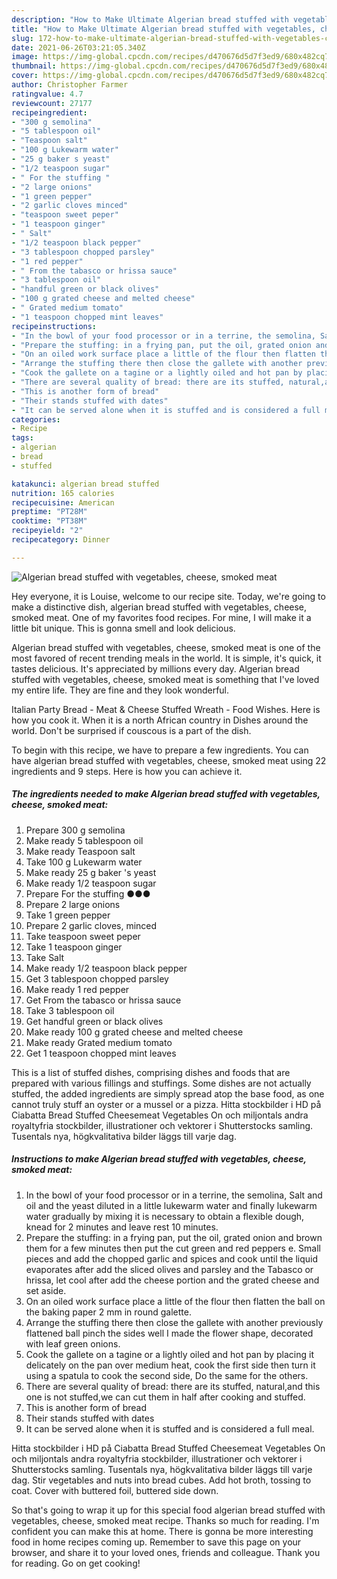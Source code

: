 ```yaml
---
description: "How to Make Ultimate Algerian bread stuffed with vegetables, cheese, smoked meat"
title: "How to Make Ultimate Algerian bread stuffed with vegetables, cheese, smoked meat"
slug: 172-how-to-make-ultimate-algerian-bread-stuffed-with-vegetables-cheese-smoked-meat
date: 2021-06-26T03:21:05.340Z
image: https://img-global.cpcdn.com/recipes/d470676d5d7f3ed9/680x482cq70/algerian-bread-stuffed-with-vegetables-cheese-smoked-meat-recipe-main-photo.jpg
thumbnail: https://img-global.cpcdn.com/recipes/d470676d5d7f3ed9/680x482cq70/algerian-bread-stuffed-with-vegetables-cheese-smoked-meat-recipe-main-photo.jpg
cover: https://img-global.cpcdn.com/recipes/d470676d5d7f3ed9/680x482cq70/algerian-bread-stuffed-with-vegetables-cheese-smoked-meat-recipe-main-photo.jpg
author: Christopher Farmer
ratingvalue: 4.7
reviewcount: 27177
recipeingredient:
- "300 g semolina"
- "5 tablespoon oil"
- "Teaspoon salt"
- "100 g Lukewarm water"
- "25 g baker s yeast"
- "1/2 teaspoon sugar"
- " For the stuffing "
- "2 large onions"
- "1 green pepper"
- "2 garlic cloves minced"
- "teaspoon sweet peper"
- "1 teaspoon ginger"
- " Salt"
- "1/2 teaspoon black pepper"
- "3 tablespoon chopped parsley"
- "1 red pepper"
- " From the tabasco or hrissa sauce"
- "3 tablespoon oil"
- "handful green or black olives"
- "100 g grated cheese and melted cheese"
- " Grated medium tomato"
- "1 teaspoon chopped mint leaves"
recipeinstructions:
- "In the bowl of your food processor or in a terrine, the semolina, Salt and oil and the yeast diluted in a little lukewarm water and finally lukewarm water gradually by mixing it is necessary to obtain a flexible dough, knead for 2 minutes and leave rest 10 minutes."
- "Prepare the stuffing: in a frying pan, put the oil, grated onion and brown them for a few minutes then put the cut green and red peppers e. Small pieces and add the chopped garlic and spices and cook until the liquid evaporates after add the sliced ​​olives and parsley and the Tabasco or hrissa, let cool after add the cheese portion and the grated cheese and set aside."
- "On an oiled work surface place a little of the flour then flatten the ball on the baking paper 2 mm in round galette."
- "Arrange the stuffing there then close the gallete with another previously flattened ball pinch the sides well I made the flower shape, decorated with leaf green onions."
- "Cook the gallete on a tagine or a lightly oiled and hot pan by placing it delicately on the pan over medium heat, cook the first side then turn it using a spatula to cook the second side, Do the same for the others."
- "There are several quality of bread: there are its stuffed, natural,and this one is not stuffed,we can cut them in half after cooking and stuffed."
- "This is another form of bread"
- "Their stands stuffed with dates"
- "It can be served alone when it is stuffed and is considered a full meal."
categories:
- Recipe
tags:
- algerian
- bread
- stuffed

katakunci: algerian bread stuffed 
nutrition: 165 calories
recipecuisine: American
preptime: "PT28M"
cooktime: "PT38M"
recipeyield: "2"
recipecategory: Dinner

---
```



![Algerian bread stuffed with vegetables, cheese, smoked meat](https://img-global.cpcdn.com/recipes/d470676d5d7f3ed9/680x482cq70/algerian-bread-stuffed-with-vegetables-cheese-smoked-meat-recipe-main-photo.jpg)

Hey everyone, it is Louise, welcome to our recipe site. Today, we're going to make a distinctive dish, algerian bread stuffed with vegetables, cheese, smoked meat. One of my favorites food recipes. For mine, I will make it a little bit unique. This is gonna smell and look delicious.

Algerian bread stuffed with vegetables, cheese, smoked meat is one of the most favored of recent trending meals in the world. It is simple, it's quick, it tastes delicious. It's appreciated by millions every day. Algerian bread stuffed with vegetables, cheese, smoked meat is something that I've loved my entire life. They are fine and they look wonderful.

Italian Party Bread - Meat &amp; Cheese Stuffed Wreath - Food Wishes. Here is how you cook it. When it is a north African country in Dishes around the world. Don&#39;t be surprised if couscous is a part of the dish.


To begin with this recipe, we have to prepare a few ingredients. You can have algerian bread stuffed with vegetables, cheese, smoked meat using 22 ingredients and 9 steps. Here is how you can achieve it.

<!--inarticleads1-->

##### The ingredients needed to make Algerian bread stuffed with vegetables, cheese, smoked meat:

1. Prepare 300 g semolina
1. Make ready 5 tablespoon oil
1. Make ready Teaspoon salt
1. Take 100 g Lukewarm water
1. Make ready 25 g baker &#39;s yeast
1. Make ready 1/2 teaspoon sugar
1. Prepare  For the stuffing ●●●
1. Prepare 2 large onions
1. Take 1 green pepper
1. Prepare 2 garlic cloves, minced
1. Take teaspoon sweet peper
1. Take 1 teaspoon ginger
1. Take  Salt
1. Make ready 1/2 teaspoon black pepper
1. Get 3 tablespoon chopped parsley
1. Make ready 1 red pepper
1. Get  From the tabasco or hrissa sauce
1. Take 3 tablespoon oil
1. Get handful green or black olives
1. Make ready 100 g grated cheese and melted cheese
1. Make ready  Grated medium tomato
1. Get 1 teaspoon chopped mint leaves


This is a list of stuffed dishes, comprising dishes and foods that are prepared with various fillings and stuffings. Some dishes are not actually stuffed, the added ingredients are simply spread atop the base food, as one cannot truly stuff an oyster or a mussel or a pizza. Hitta stockbilder i HD på Ciabatta Bread Stuffed Cheesemeat Vegetables On och miljontals andra royaltyfria stockbilder, illustrationer och vektorer i Shutterstocks samling. Tusentals nya, högkvalitativa bilder läggs till varje dag. 

<!--inarticleads2-->

##### Instructions to make Algerian bread stuffed with vegetables, cheese, smoked meat:

1. In the bowl of your food processor or in a terrine, the semolina, Salt and oil and the yeast diluted in a little lukewarm water and finally lukewarm water gradually by mixing it is necessary to obtain a flexible dough, knead for 2 minutes and leave rest 10 minutes.
1. Prepare the stuffing: in a frying pan, put the oil, grated onion and brown them for a few minutes then put the cut green and red peppers e. Small pieces and add the chopped garlic and spices and cook until the liquid evaporates after add the sliced ​​olives and parsley and the Tabasco or hrissa, let cool after add the cheese portion and the grated cheese and set aside.
1. On an oiled work surface place a little of the flour then flatten the ball on the baking paper 2 mm in round galette.
1. Arrange the stuffing there then close the gallete with another previously flattened ball pinch the sides well I made the flower shape, decorated with leaf green onions.
1. Cook the gallete on a tagine or a lightly oiled and hot pan by placing it delicately on the pan over medium heat, cook the first side then turn it using a spatula to cook the second side, Do the same for the others.
1. There are several quality of bread: there are its stuffed, natural,and this one is not stuffed,we can cut them in half after cooking and stuffed.
1. This is another form of bread
1. Their stands stuffed with dates
1. It can be served alone when it is stuffed and is considered a full meal.


Hitta stockbilder i HD på Ciabatta Bread Stuffed Cheesemeat Vegetables On och miljontals andra royaltyfria stockbilder, illustrationer och vektorer i Shutterstocks samling. Tusentals nya, högkvalitativa bilder läggs till varje dag. Stir vegetables and nuts into bread cubes. Add hot broth, tossing to coat. Cover with buttered foil, buttered side down. 

So that's going to wrap it up for this special food algerian bread stuffed with vegetables, cheese, smoked meat recipe. Thanks so much for reading. I'm confident you can make this at home. There is gonna be more interesting food in home recipes coming up. Remember to save this page on your browser, and share it to your loved ones, friends and colleague. Thank you for reading. Go on get cooking!
